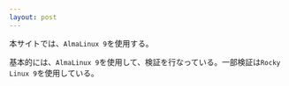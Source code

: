 ```yaml
---
layout: post
---
```


本サイトでは、`AlmaLinux 9`を使用する。

基本的には、`AlmaLinux 9`を使用して、検証を行なっている。一部検証は`Rocky Linux 9`を使用している。

